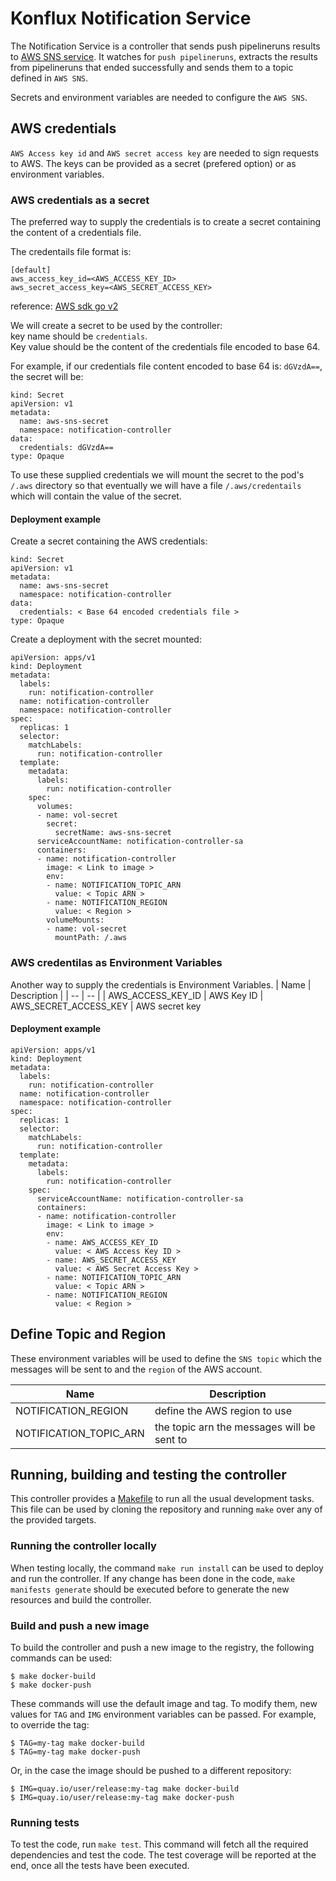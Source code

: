 # Konflux Notification Service

The Notification Service is a controller that sends push pipelineruns results to 
[AWS SNS service](https://aws.amazon.com/sns/).
It watches for `push pipelineruns`, extracts the results from pipelineruns that ended successfully 
and sends them to a topic defined in `AWS SNS`.

Secrets and environment variables are needed to configure the `AWS SNS`.

## AWS credentials

`AWS Access key id` and `AWS secret access key` are needed to sign requests to AWS.
The keys can be provided as a secret (prefered option) or as environment variables.

### AWS credentials as a secret

The preferred way to supply the credentials is to create a secret containing the content 
of a credentials file.

The credentails file format is:
```
[default]
aws_access_key_id=<AWS_ACCESS_KEY_ID>
aws_secret_access_key=<AWS_SECRET_ACCESS_KEY>
```
reference: [AWS sdk go v2](https://aws.github.io/aws-sdk-go-v2/docs/configuring-sdk/#creating-the-credentials-file)

We will create a secret to be used by the controller:  
key name should be `credentials`.  
Key value should be the content of the credentials file encoded to base 64.

For example, if our credentials file content encoded to base 64 is: `dGVzdA==`, 
the secret will be:
```
kind: Secret
apiVersion: v1
metadata:
  name: aws-sns-secret
  namespace: notification-controller
data:
  credentials: dGVzdA==
type: Opaque
```
To use these supplied credentials we will mount the secret to the pod's `/.aws` directory so that
eventually we will have a file `/.aws/credentails` which will contain the value of the secret.

#### Deployment example

Create a secret containing the AWS credentials:
```
kind: Secret
apiVersion: v1
metadata:
  name: aws-sns-secret
  namespace: notification-controller
data:
  credentials: < Base 64 encoded credentials file >
type: Opaque
```

Create a deployment with the secret mounted:
``` 
apiVersion: apps/v1
kind: Deployment
metadata:
  labels:
    run: notification-controller
  name: notification-controller
  namespace: notification-controller
spec:
  replicas: 1
  selector:
    matchLabels:
      run: notification-controller
  template:
    metadata:
      labels:
        run: notification-controller
    spec:
      volumes:
      - name: vol-secret
        secret:
          secretName: aws-sns-secret    
      serviceAccountName: notification-controller-sa
      containers:
      - name: notification-controller
        image: < Link to image >
        env:
        - name: NOTIFICATION_TOPIC_ARN
          value: < Topic ARN >
        - name: NOTIFICATION_REGION
          value: < Region >
        volumeMounts:
        - name: vol-secret
          mountPath: /.aws    
```

### AWS credentilas as Environment Variables

Another way to supply the credentials is Environment Variables.
| Name | Description |
| -- | -- |
| AWS_ACCESS_KEY_ID | AWS Key ID
| AWS_SECRET_ACCESS_KEY | AWS secret key

#### Deployment example

``` 
apiVersion: apps/v1
kind: Deployment
metadata:
  labels:
    run: notification-controller
  name: notification-controller
  namespace: notification-controller
spec:
  replicas: 1
  selector:
    matchLabels:
      run: notification-controller
  template:
    metadata:
      labels:
        run: notification-controller
    spec:
      serviceAccountName: notification-controller-sa
      containers:
      - name: notification-controller
        image: < Link to image >
        env:
        - name: AWS_ACCESS_KEY_ID
          value: < AWS Access Key ID >
        - name: AWS_SECRET_ACCESS_KEY
          value: < AWS Secret Access Key >
        - name: NOTIFICATION_TOPIC_ARN
          value: < Topic ARN >
        - name: NOTIFICATION_REGION
          value: < Region >
```

## Define Topic and Region

These environment variables will be used to define the `SNS topic` which the messages will 
be sent to and the `region` of the AWS account.

| Name | Description |
| -- | -- |
| NOTIFICATION_REGION | define the AWS region to use
| NOTIFICATION_TOPIC_ARN | the topic arn the messages will be sent to

## Running, building and testing the controller

This controller provides a [Makefile](Makefile) to run all the usual development tasks. This file can be used by cloning
the repository and running `make` over any of the provided targets.

### Running the controller locally

When testing locally, the command `make run install` can be used to deploy and run the controller. 
If any change has been done in the code, `make manifests generate` should be executed before to generate the new resources
and build the controller.

### Build and push a new image

To build the controller and push a new image to the registry, the following commands can be used: 

```shell
$ make docker-build
$ make docker-push
```

These commands will use the default image and tag. To modify them, new values for `TAG` and `IMG` environment variables
can be passed. For example, to override the tag:

```shell
$ TAG=my-tag make docker-build
$ TAG=my-tag make docker-push
```

Or, in the case the image should be pushed to a different repository:

```shell
$ IMG=quay.io/user/release:my-tag make docker-build
$ IMG=quay.io/user/release:my-tag make docker-push
```

### Running tests

To test the code, run `make test`. This command will fetch all the required dependencies and test the code. The
test coverage will be reported at the end, once all the tests have been executed.
